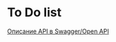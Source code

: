 # To Do list

[Описание API в Swagger/Open API](https://app.swaggerhub.com/apis/V31R/ToDoList/1.0.0#/)